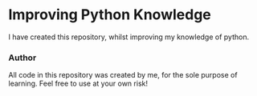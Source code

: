 # Improving Python Knowledge
I have created this repository, whilst improving my knowledge of python.

### Author
All code in this repository was created by me, for the sole purpose of learning. Feel free to use at your own risk!
